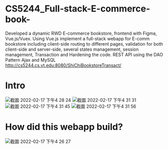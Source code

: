 # CS5244_Full-stack-E-commerce-book-
Developed a dynamic RWD E-commerce bookstore, frontend with Figma, Vue.js/Vuex.
Using Vue.js implement a full-stack webapp for E-comm bookstore including client-side routing to different pages, validation for both client-side and server-side, several states management, session management, Transaction and Hardening the code. 
REST API using the DAO Pattern Ajax and MySQL
http://cs5244.cs.vt.edu:8080/ShiChiBookstoreTransact/

# Intro
![截圖 2022-02-17 下午4 28 24](https://user-images.githubusercontent.com/44563581/154573757-b0f3d6f7-6f84-4dab-9e56-b7f86688086e.png)
![截圖 2022-02-17 下午4 31 31](https://user-images.githubusercontent.com/44563581/154574221-dca57377-de4d-43b0-9735-cc906b2c7333.png)
![截圖 2022-02-17 下午4 31 45](https://user-images.githubusercontent.com/44563581/154574229-2ddb42be-b632-4519-b141-aee967650ffb.png)
![截圖 2022-02-17 下午4 31 56](https://user-images.githubusercontent.com/44563581/154574235-1436d999-2696-4cb3-8af9-61c3c5261e71.png)

# How did this webapp build?
![截圖 2022-02-17 下午4 26 27](https://user-images.githubusercontent.com/44563581/154573484-662b7285-3f39-41c7-9ea7-ec5eaeb9b69c.png)
